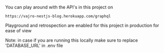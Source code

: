 You can play around with the API's in this project on 

 ```
 https://vajro-nestjs-blog.herokuapp.com/graphql
 ```
 Playground and retrospection are enabled for this project in production for ease of view
 
 Note: in case if you are running this locally make sure to replace 'DATABASE_URL' in .env file 
